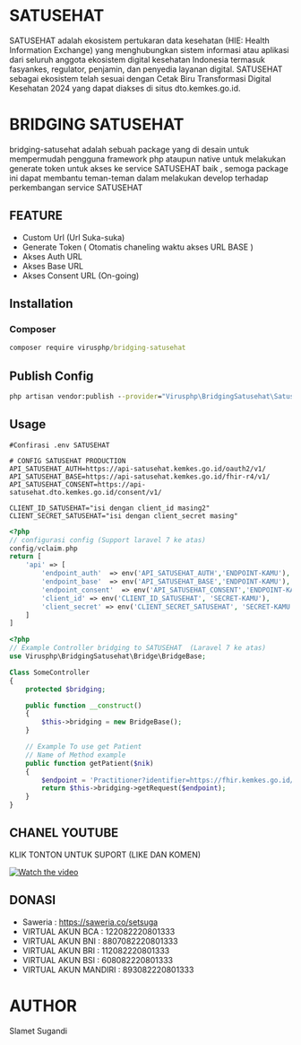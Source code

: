 # SATUSEHAT

SATUSEHAT adalah ekosistem pertukaran data kesehatan (HIE: Health Information Exchange) yang menghubungkan sistem informasi atau aplikasi dari seluruh anggota ekosistem digital kesehatan Indonesia termasuk fasyankes, regulator, penjamin, dan penyedia layanan digital. SATUSEHAT sebagai ekosistem telah sesuai dengan Cetak Biru Transformasi Digital Kesehatan 2024 yang dapat diakses di situs dto.kemkes.go.id.

# BRIDGING SATUSEHAT

bridging-satusehat adalah sebuah package yang di desain untuk mempermudah pengguna framework php ataupun native untuk melakukan generate token untuk akses ke service SATUSEHAT baik , semoga package ini dapat membantu teman-teman dalam melakukan develop terhadap perkembangan service SATUSEHAT

## FEATURE

- Custom Url (Url Suka-suka)
- Generate Token ( Otomatis chaneling waktu akses URL BASE )
- Akses Auth URL
- Akses Base URL
- Akses Consent URL (On-going)

## Installation

### Composer

```cmd
composer require virusphp/bridging-satusehat
```

## Publish Config

```cmd
php artisan vendor:publish --provider="Virusphp\BridgingSatusehat\SatusehatServiceProvider" --tag=config
```

## Usage

```env
#Confirasi .env SATUSEHAT

# CONFIG SATUSEHAT PRODUCTION
API_SATUSEHAT_AUTH=https://api-satusehat.kemkes.go.id/oauth2/v1/
API_SATUSEHAT_BASE=https://api-satusehat.kemkes.go.id/fhir-r4/v1/
API_SATUSEHAT_CONSENT=https://api-satusehat.dto.kemkes.go.id/consent/v1/

CLIENT_ID_SATUSEHAT="isi dengan client_id masing2"
CLIENT_SECRET_SATUSEHAT="isi dengan client_secret masing"

```

```php
<?php
// configurasi config (Support laravel 7 ke atas)
config/vclaim.php
return [
	'api' => [
		'endpoint_auth'  => env('API_SATUSEHAT_AUTH','ENDPOINT-KAMU'),
		'endpoint_base'  => env('API_SATUSEHAT_BASE','ENDPOINT-KAMU'),
		'endpoint_consent'  => env('API_SATUSEHAT_CONSENT','ENDPOINT-KAMU'),
		'client_id' => env('CLIENT_ID_SATUSEHAT', 'SECRET-KAMU'),
		'client_secret' => env('CLIENT_SECRET_SATUSEHAT', 'SECRET-KAMU'),
	]
]

```

```php
<?php
// Example Controller bridging to SATUSEHAT  (Laravel 7 ke atas)
use Virusphp\BridgingSatusehat\Bridge\BridgeBase;

Class SomeController
{
	protected $bridging;

	public function __construct()
	{
		$this->bridging = new BridgeBase();
	}

	// Example To use get Patient 
	// Name of Method example
	public function getPatient($nik)
	{
		$endpoint = 'Practitioner?identifier=https://fhir.kemkes.go.id/id/nik|'. $nik;
		return $this->bridging->getRequest($endpoint);
	}
}
```

## CHANEL YOUTUBE

KLIK TONTON UNTUK SUPORT (LIKE DAN KOMEN)

[![Watch the video](https://yt3.ggpht.com/ytc/AMLnZu8mCU3GUNwlmATLo2gLb0K_jaWjahlc_qmbRxEl=s88-c-k-c0x00ffffff-no-rj)](https://www.youtube.com/watch?v=Gq8-YOnsR-k&t=257s)

## DONASI

- Saweria : https://saweria.co/setsuga
- VIRTUAL AKUN BCA : 122082220801333
- VIRTUAL AKUN BNI : 8807082220801333
- VIRTUAL AKUN BRI : 112082220801333
- VIRTUAL AKUN BSI : 608082220801333
- VIRTUAL AKUN MANDIRI : 893082220801333

# AUTHOR
Slamet Sugandi 